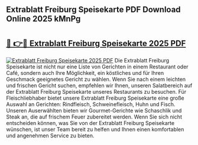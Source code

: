 ## Extrablatt Freiburg Speisekarte PDF Download Online 2025 kMnPg

# <h2><a href="http://gcbkm1d.nevu.top/?p=Extrablatt+Freiburg+Speisekarte">🔗 👉🔴 Extrablatt Freiburg Speisekarte 2025 PDF</a></h2>

[![Extrablatt Freiburg Speisekarte 2025 PDF](https://i.imgur.com/dBaPXMq.png)](http://gcbkm1d.nevu.top/?p=Extrablatt+Freiburg+Speisekarte)
Die Extrablatt Freiburg Speisekarte ist nicht nur eine Liste von Gerichten in einem Restaurant oder Café, sondern auch Ihre Möglichkeit, ein köstliches und für Ihren Geschmack geeignetes Gericht zu wählen. Wenn Sie nach einem leichten und frischen Gericht suchen, empfehlen wir Ihnen, unseren Salatbereich auf der Extrablatt Freiburg Speisekarte unseres Restaurants zu besuchen. Für Fleischliebhaber bietet unsere Extrablatt Freiburg Speisekarte eine große Auswahl an Gerichten: Rindfleisch, Schweinefleisch, Huhn und Fisch. Unseren Auserwählten bieten wir Gourmet-Gerichte wie Schaschlik und Steak an, die auf frischem Feuer zubereitet werden. Wenn Sie sich nicht entscheiden können, was Sie von der Extrablatt Freiburg Speisekarte wünschen, ist unser Team bereit zu helfen und Ihnen einen komfortablen und angenehmen Service zu bieten.
